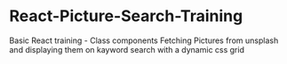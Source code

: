 # React-Picture-Search-Training

Basic React training - Class components
Fetching Pictures from unsplash and displaying them on kayword search with a dynamic css grid 



